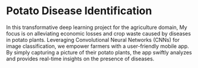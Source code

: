 # Potato Disease Identification
In this transformative deep learning project for the agriculture domain, My focus is on alleviating economic losses and crop waste caused by diseases in potato plants. Leveraging Convolutional Neural Networks (CNNs) for image classification, we empower farmers with a user-friendly mobile app. By simply capturing a picture of their potato plants, the app swiftly analyzes and provides real-time insights on the presence of diseases. 
